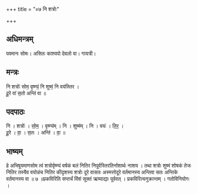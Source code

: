 +++
title = "०७ नि शत्रोः"

+++
## अधिमन्त्रम्
पवमानः सोमः। असितः काश्यपो देवलो वा। गायत्री।

## मन्त्रः
नि शत्रोः॑ सोम॒ वृष्ण्यं॒ नि शुष्मं॒ नि वय॑स्तिर ।  
दू॒रे वा॑ स॒तो अन्ति॑ वा ॥

## पदपाठः
नि । शत्रोः॑ । सो॒म॒ । वृष्ण्य॑म् । नि । शुष्म॑म् । नि । वयः॑ । ति॒र॒ ।  
दू॒रे । वा॒ । स॒तः । अन्ति॑ । वा॒ ॥

## भाष्यम्
हे अभिषूयमाणसोम त्वं शत्रोर्वृष्ण्यं वर्षकं बलं नितिर निपूर्वस्तिरतिर्नाशार्थः नाशय । तथा शत्रोः शुष्मं शोषकं तेजः नितिर तस्यैव वयोन्नंच नितिर कीदृशस्य शत्रोः दूरे वासतः अस्मत्तोदूरे वर्तमानस्य अन्तिवा सतः अन्तिके वर्तमानस्य वा ॥ ७ ॥प्रकविरिति सप्तर्चं विंशं सूक्तं ऋष्याद्याः पूर्ववत् । प्रकविरित्यनुक्रान्तम् । गतोविनियोगः ।